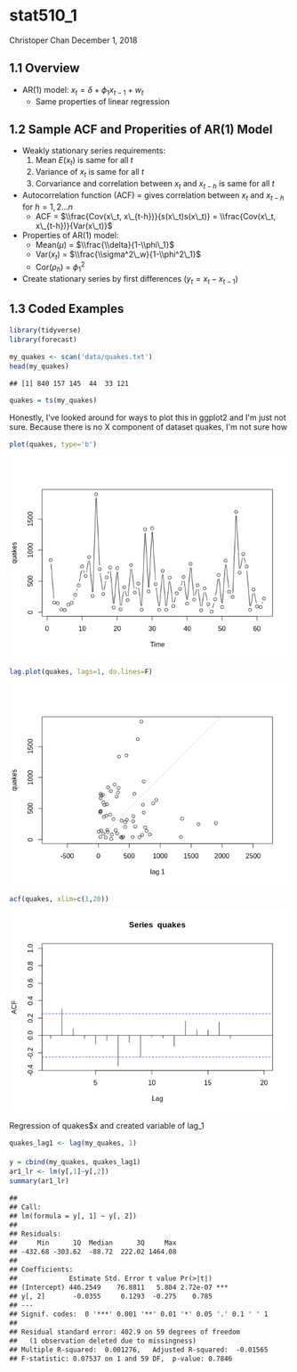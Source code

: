 stat510\_1
================
Christoper Chan
December 1, 2018

1.1 Overview
------------

-   AR(1) model: *x*<sub>*t*</sub> = *δ* + *ϕ*<sub>1</sub>*x*<sub>*t* − 1</sub> + *w*<sub>*t*</sub>
    -   Same properties of linear regression

1.2 Sample ACF and Properities of AR(1) Model
---------------------------------------------

-   Weakly stationary series requirements:
    1.  Mean *E*(*x*<sub>*t*</sub>) is same for all *t*
    2.  Variance of *x*<sub>*t*</sub> is same for all *t*
    3.  Corvariance and correlation between *x*<sub>*t*</sub> and *x*<sub>*t* − *h*</sub> is same for all *t*
-   Autocorrelation function (ACF) = gives correlation between *x*<sub>*t*</sub> and *x*<sub>*t* − *h*</sub> for *h* = 1, 2...*n*
    -   ACF = $\\frac{Cov(x\_t, x\_{t-h})}{s(x\_t)s(x\_t)} = \\frac{Cov(x\_t, x\_{t-h})}{Var(x\_t)}$
-   Properties of AR(1) model:
    -   Mean(*μ*) = $\\frac{\\delta}{1-\\phi\_1}$
    -   Var(*x*<sub>*t*</sub>) = $\\frac{\\sigma^2\_w}{1-\\phi^2\_1}$
    -   Cor(*ρ*<sub>*h*</sub>) = *ϕ*<sub>1</sub><sup>2</sup>
-   Create stationary series by first differences (*y*<sub>*t*</sub> = *x*<sub>*t*</sub> − *x*<sub>*t* − 1</sub>)

1.3 Coded Examples
------------------

``` r
library(tidyverse)
library(forecast)
```

``` r
my_quakes <- scan('data/quakes.txt')
head(my_quakes)
```

    ## [1] 840 157 145  44  33 121

``` r
quakes = ts(my_quakes)
```

Honestly, I've looked around for ways to plot this in ggplot2 and I'm just not sure. Because there is no X component of dataset quakes, I'm not sure how

``` r
plot(quakes, type='b')
```

![](stat510_1_files/figure-markdown_github/unnamed-chunk-3-1.png)

``` r
lag.plot(quakes, lags=1, do.lines=F)
```

![](stat510_1_files/figure-markdown_github/unnamed-chunk-4-1.png)

``` r
acf(quakes, xlim=c(1,20))
```

![](stat510_1_files/figure-markdown_github/unnamed-chunk-5-1.png)

Regression of quakes$x and created variable of lag\_1

``` r
quakes_lag1 <- lag(my_quakes, 1)

y = cbind(my_quakes, quakes_lag1)
ar1_lr <- lm(y[,1]~y[,2])
summary(ar1_lr)
```

    ## 
    ## Call:
    ## lm(formula = y[, 1] ~ y[, 2])
    ## 
    ## Residuals:
    ##     Min      1Q  Median      3Q     Max 
    ## -432.68 -303.62  -88.72  222.02 1464.08 
    ## 
    ## Coefficients:
    ##             Estimate Std. Error t value Pr(>|t|)    
    ## (Intercept) 446.2549    76.8811   5.804 2.72e-07 ***
    ## y[, 2]       -0.0355     0.1293  -0.275    0.785    
    ## ---
    ## Signif. codes:  0 '***' 0.001 '**' 0.01 '*' 0.05 '.' 0.1 ' ' 1
    ## 
    ## Residual standard error: 402.9 on 59 degrees of freedom
    ##   (1 observation deleted due to missingness)
    ## Multiple R-squared:  0.001276,   Adjusted R-squared:  -0.01565 
    ## F-statistic: 0.07537 on 1 and 59 DF,  p-value: 0.7846
